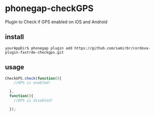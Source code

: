 # phonegap-checkGPS
Plugin to Check if GPS enabled on iOS and Android

## install
```
yourAppDir$ phonegap plugin add https://github.com/samirbr/cordova-plugin-fastrde-checkgps.git
```

## usage

```javascript
CheckGPS.check(function(){
    //GPS is enabled!

  },
  function(){
    //GPS is disabled!

  });
```

